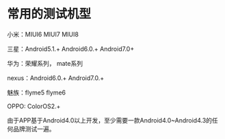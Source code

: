 
# 常用的测试机型

小米：MIUI6  MIUI7 MIUI8

三星：Android5.1.+  Android6.0.+ Android7.0+

华为：荣耀系列， mate系列

nexus：Android6.0.+  Android7.0.+

魅族：flyme5 flyme6

OPPO: ColorOS2.+

由于APP基于Android4.0以上开发，至少需要一款Android4.0~Android4.3的任何品牌测试一遍。
